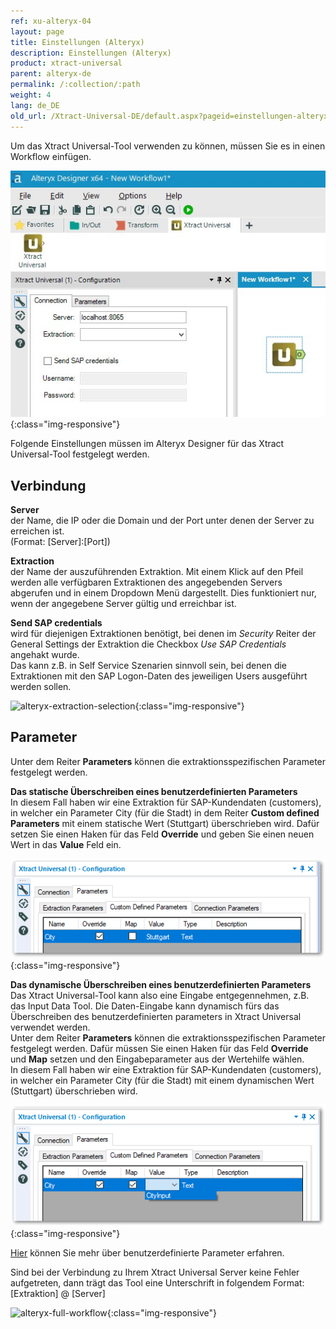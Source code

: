 ```yaml
---
ref: xu-alteryx-04
layout: page
title: Einstellungen (Alteryx)
description: Einstellungen (Alteryx)
product: xtract-universal
parent: alteryx-de
permalink: /:collection/:path
weight: 4
lang: de_DE
old_url: /Xtract-Universal-DE/default.aspx?pageid=einstellungen-alteryx-plugin-de
---
```


Um das Xtract Universal-Tool verwenden zu können, müssen Sie es in einen Workflow einfügen.	

![XU_alteryx_plugin](/img/content/XU_alteryx_plugin.png){:class="img-responsive"}

Folgende Einstellungen müssen im Alteryx Designer für das  Xtract Universal-Tool festgelegt werden.

## Verbindung
**Server**<br>
der Name, die IP oder die Domain und der Port unter denen der Server zu erreichen ist.<br>
(Format: [Server]:[Port])

**Extraction**<br>
der Name der auszuführenden Extraktion. Mit einem Klick auf den Pfeil werden alle verfügbaren Extraktionen des angegebenden Servers abgerufen und in einem Dropdown Menü dargestellt. Dies funktioniert nur, wenn der angegebene Server gültig und erreichbar ist.

**Send SAP credentials** <br>
wird für diejenigen Extraktionen benötigt, bei denen im *Security* Reiter der General Settings der Extraktion die Checkbox *Use SAP Credentials* angehakt wurde.<br>
Das kann z.B. in Self Service Szenarien sinnvoll sein, bei denen die Extraktionen mit den SAP Logon-Daten des jeweiligen Users ausgeführt werden sollen.

![alteryx-extraction-selection](/img/content/alteryx-extraction-selection.png){:class="img-responsive"}

## Parameter 

Unter dem Reiter **Parameters** können die extraktionsspezifischen Parameter festgelegt werden. 

**Das statische Überschreiben eines benutzerdefinierten Parameters**<br>
In diesem Fall haben wir eine Extraktion für SAP-Kundendaten (customers), in welcher ein Parameter City (für die Stadt) in dem Reiter **Custom defined Parameters** mit einem statische Wert (Stuttgart) überschrieben wird. 
Dafür setzen Sie einen Haken für das Feld **Override** und geben Sie einen neuen Wert in das **Value** Feld ein.<br>


![alteryx-custom-parameters](/img/content/alteryx-custom-parameters.PNG){:class="img-responsive"}

**Das dynamische Überschreiben eines benutzerdefinierten Parameters**<br>
Das Xtract Universal-Tool kann also eine Eingabe entgegennehmen, z.B. das Input Data Tool.
Die Daten-Eingabe kann dynamisch fürs das  Überschreiben des benutzerdefinierten parameters in Xtract Universal verwendet werden.<br> 
Unter dem Reiter **Parameters** können die extraktionsspezifischen Parameter festgelegt werden. Dafür müssen Sie einen Haken für das Feld **Override** und **Map** setzen und den Eingabeparameter aus der Wertehilfe wählen. <br>
In diesem Fall haben wir eine Extraktion für SAP-Kundendaten (customers), in welcher ein Parameter City (für die Stadt) mit einem dynamischen Wert (Stuttgart) überschrieben wird. 


![alteryx-custom-parameters](/img/content/alteryx-custom-parameters-override.PNG){:class="img-responsive"}

[Hier]() können Sie mehr über benutzerdefinierte Parameter erfahren.

Sind bei der Verbindung zu Ihrem Xtract Universal Server keine Fehler aufgetreten, dann trägt das Tool eine Unterschrift in folgendem Format: [Extraktion] @ [Server]

![alteryx-full-workflow](/img/content/alteryx-full-workflow.PNG){:class="img-responsive"}
